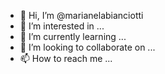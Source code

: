 - 👋 Hi, I’m @marianelabianciotti
- 👀 I’m interested in ...
- 🌱 I’m currently learning ...
- 💞️ I’m looking to collaborate on ...
- 📫 How to reach me ...

<!---
marianelabianciotti/marianelabianciotti is a ✨ special ✨ repository because its `README.md` (this file) appears on your GitHub profile.
You can click the Preview link to take a look at your changes.
--->
